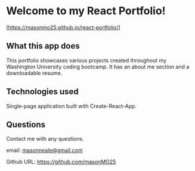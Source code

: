 # Welcome to my React Portfolio!
[https://masonmo25.github.io/react-portfolio/]
## What this app does
This portfolio showcases various projects created throughout my Washington University coding bootcamp. It has an about me section and a downloadable resume. 

## Technologies used
Single-page application built with Create-React-App.

## Questions
Contact me with any questions. 

email: masonneale@gmail.com 

Github URL: https://github.com/masonMO25